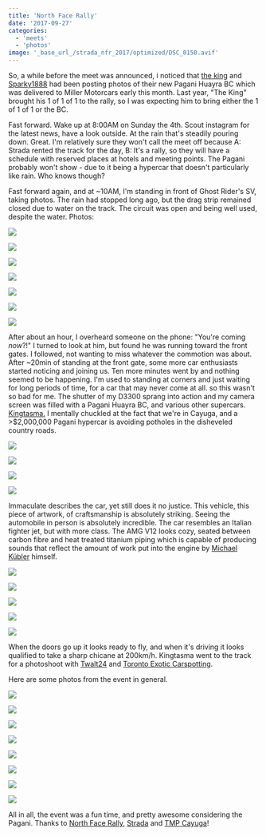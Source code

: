 ```yaml
---
title: 'North Face Rally'
date: '2017-09-27'
categories:
  - 'meets'
  - 'photos'
image: '_base_url_/strada_nfr_2017/optimized/DSC_0150.avif'
---
```


So, a while before the meet was announced, i noticed that [the king](https://www.instagram.com/vtm_theking_4/) and [Sparky1888](https://www.instagram.com/sparky18888/) had been posting photos of their new Pagani Huayra BC which was delivered to Miller Motorcars early this month. Last year, "The King" brought his 1 of 1 of 1 to the rally, so I was expecting him to bring either the 1 of 1 of 1 or the BC.

Fast forward. Wake up at 8:00AM on Sunday the 4th. Scout instagram for the latest news, have a look outside. At the rain that's steadily pouring down. Great. I'm relatively sure they won't call the meet off because A: Strada rented the track for the day, B: It's a rally, so they will have a schedule with reserved places at hotels and meeting points. The Pagani probably won't show - due to it being a hypercar that doesn't particularly like rain. Who knows though?

Fast forward again, and at ~10AM, I'm standing in front of Ghost Rider's SV, taking photos. The rain had stopped long ago, but the drag strip remained closed due to water on the track. The circuit was open and being well used, despite the water. Photos:

![](_base_url_/strada_nfr_2017/optimized/DSC_0044.avif)

![](_base_url_/strada_nfr_2017/optimized/DSC_0079.avif)

![](_base_url_/strada_nfr_2017/optimized/DSC_0083.avif)

![](_base_url_/strada_nfr_2017/optimized/DSC_0086.avif)

![](_base_url_/strada_nfr_2017/optimized/DSC_0098.avif)

![](_base_url_/strada_nfr_2017/optimized/DSC_0100.avif)

![](_base_url_/strada_nfr_2017/optimized/DSC_0089.avif)

After about an hour, I overheard someone on the phone: "You're coming _now_?!" I turned to look at him, but found he was running toward the front gates. I followed, not wanting to miss whatever the commotion was about. After ~20min of standing at the front gate, some more car enthusiasts started noticing and joining us. Ten more minutes went by and nothing seemed to be happening. I'm used to standing at corners and just waiting for long periods of time, for a car that may never come at all. so this wasn't so bad for me. The shutter of my D3300 sprang into action and my camera screen was filled with a Pagani Huayra BC, and various other supercars. [Kingtasma.](https://twitter.com/hashtag/kingtasma?lang=en) I mentally chuckled at the fact that we're in Cayuga, and a >$2,000,000 Pagani hypercar is avoiding potholes in the disheveled country roads.

![](_base_url_/strada_nfr_2017/optimized/DSC_0124.avif)

![](_base_url_/strada_nfr_2017/optimized/DSC_0123.avif)

![](_base_url_/strada_nfr_2017/optimized/DSC_0162.avif)

![](_base_url_/strada_nfr_2017/optimized/DSC_0202.avif)

Immaculate describes the car, yet still does it no justice. This vehicle, this piece of artwork, of craftsmanship is absolutely striking. Seeing the automobile in person is absolutely incredible. The car resembles an Italian fighter jet, but with more class. The AMG V12 looks cozy, seated between carbon fibre and heat treated titanium piping which is capable of producing sounds that reflect the amount of work put into the engine by [Michael Kübler](https://www.mercedes-benz.com/en/mercedes-benz/vehicles/real-passion-mercedes-amg-and-michael-kubler/) himself.

![](_base_url_/strada_nfr_2017/optimized/DSC_0253.avif)

![](_base_url_/strada_nfr_2017/optimized/DSC_0242.avif)

![](_base_url_/strada_nfr_2017/optimized/DSC_0195.avif)

![](_base_url_/strada_nfr_2017/optimized/DSC_0186.avif)

![](_base_url_/strada_nfr_2017/optimized/DSC_0179.avif)

When the doors go up it looks ready to fly, and when it's driving it looks qualified to take a sharp chicane at 200km/h. Kingtasma went to the track for a photoshoot with [Twalt24](https://www.instagram.com/twalt24/) and [Toronto Exotic Carspotting](https://www.instagram.com/toronto_exotic_car_spotting/).

Here are some photos from the event in general.

![](_base_url_/strada_nfr_2017/optimized/DSC_0030.avif)

![](_base_url_/strada_nfr_2017/optimized/DSC_0078.avif)

![](_base_url_/strada_nfr_2017/optimized/DSC_0089-1.avif)

![](_base_url_/strada_nfr_2017/optimized/DSC_0150.avif)

![](_base_url_/strada_nfr_2017/optimized/DSC_0156.avif)

![](_base_url_/strada_nfr_2017/optimized/DSC_0244.avif)

![](_base_url_/strada_nfr_2017/optimized/DSC_0257.avif)

![](_base_url_/strada_nfr_2017/optimized/DSC_0259.avif)

All in all, the event was a fun time, and pretty awesome considering the Pagani. Thanks to [North Face Rally](https://www.instagram.com/northfacerally/), [Strada](https://www.instagram.com/stradajbr/) and [TMP Cayuga](https://torontomotorsportspark.com)!
